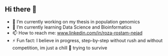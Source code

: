 ## Hi there 👋

- 🔭 I’m currently working on my thesis in population genomics
- 🌱 I’m currently learning Data Science and Bioinformatics
- 📫 How to reach me: www.linkedin.com/in/roza-rostam-nejad
- ⚡ Fun fact: I believe in progress, step-by-step without rush and without competition, im just a chill 🐢 trying to survive
